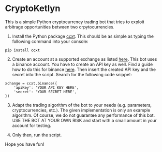 # CryptoKetlyn
This is a simple Python cryptocurrency trading bot that tries to exploit arbitrage opportunities between two crpytocurrencies.

1) Install the Python package [ccxt](https://github.com/ccxt/ccxt). This should be as simple as typing the following command into your console:
  
```
pip install ccxt
```
  
2) Create an account at a supported exchange as listed [here](https://github.com/ccxt/ccxt). This bot uses a binance account. You have to create an API key as well. Find a guide how to do this for binance [here](https://support.binance.com/hc/en-us/articles/360002502072-How-to-create-API). Then insert the created API key and the secret into the script. Search for the following code snippet:

```
xchange = ccxt.binance({
    'apiKey': 'YOUR API KEY HERE',
    'secret': 'YOUR SECRET HERE',
})
```

3) Adapt the trading algorithm of the bot to your needs (e.g. parameters, cryptocurrencies, etc.). The given implementation is only an example algorithm. Of course, we do not guarantee any performance of this bot. USE THE BOT AT YOUR OWN RISK and start with a small amount in your account for testing. 

4) Only then, run the script.


Hope you have fun!
